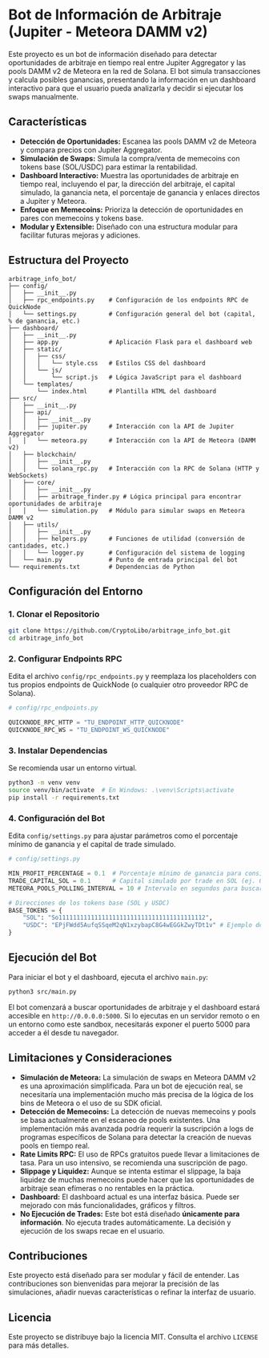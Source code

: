 # Bot de Información de Arbitraje (Jupiter - Meteora DAMM v2)

Este proyecto es un bot de información diseñado para detectar oportunidades de arbitraje en tiempo real entre Jupiter Aggregator y las pools DAMM v2 de Meteora en la red de Solana. El bot simula transacciones y calcula posibles ganancias, presentando la información en un dashboard interactivo para que el usuario pueda analizarla y decidir si ejecutar los swaps manualmente.

## Características

- **Detección de Oportunidades:** Escanea las pools DAMM v2 de Meteora y compara precios con Jupiter Aggregator.
- **Simulación de Swaps:** Simula la compra/venta de memecoins con tokens base (SOL/USDC) para estimar la rentabilidad.
- **Dashboard Interactivo:** Muestra las oportunidades de arbitraje en tiempo real, incluyendo el par, la dirección del arbitraje, el capital simulado, la ganancia neta, el porcentaje de ganancia y enlaces directos a Jupiter y Meteora.
- **Enfoque en Memecoins:** Prioriza la detección de oportunidades en pares con memecoins y tokens base.
- **Modular y Extensible:** Diseñado con una estructura modular para facilitar futuras mejoras y adiciones.

## Estructura del Proyecto

```
arbitrage_info_bot/
├── config/
│   ├── __init__.py
│   ├── rpc_endpoints.py    # Configuración de los endpoints RPC de QuickNode
│   └── settings.py         # Configuración general del bot (capital, % de ganancia, etc.)
├── dashboard/
│   ├── __init__.py
│   ├── app.py              # Aplicación Flask para el dashboard web
│   ├── static/
│   │   ├── css/
│   │   │   └── style.css   # Estilos CSS del dashboard
│   │   └── js/
│   │       └── script.js   # Lógica JavaScript para el dashboard
│   └── templates/
│       └── index.html      # Plantilla HTML del dashboard
├── src/
│   ├── __init__.py
│   ├── api/
│   │   ├── __init__.py
│   │   ├── jupiter.py      # Interacción con la API de Jupiter Aggregator
│   │   └── meteora.py      # Interacción con la API de Meteora (DAMM v2)
│   ├── blockchain/
│   │   ├── __init__.py
│   │   └── solana_rpc.py   # Interacción con la RPC de Solana (HTTP y WebSockets)
│   ├── core/
│   │   ├── __init__.py
│   │   ├── arbitrage_finder.py # Lógica principal para encontrar oportunidades de arbitraje
│   │   └── simulation.py   # Módulo para simular swaps en Meteora DAMM v2
│   ├── utils/
│   │   ├── __init__.py
│   │   ├── helpers.py      # Funciones de utilidad (conversión de cantidades, etc.)
│   │   └── logger.py       # Configuración del sistema de logging
│   └── main.py             # Punto de entrada principal del bot
└── requirements.txt        # Dependencias de Python
```

## Configuración del Entorno

### 1. Clonar el Repositorio

```bash
git clone https://github.com/CryptoLibo/arbitrage_info_bot.git
cd arbitrage_info_bot
```

### 2. Configurar Endpoints RPC

Edita el archivo `config/rpc_endpoints.py` y reemplaza los placeholders con tus propios endpoints de QuickNode (o cualquier otro proveedor RPC de Solana).

```python
# config/rpc_endpoints.py

QUICKNODE_RPC_HTTP = "TU_ENDPOINT_HTTP_QUICKNODE"
QUICKNODE_RPC_WS = "TU_ENDPOINT_WS_QUICKNODE"
```

### 3. Instalar Dependencias

Se recomienda usar un entorno virtual.

```bash
python3 -m venv venv
source venv/bin/activate  # En Windows: .\venv\Scripts\activate
pip install -r requirements.txt
```

### 4. Configuración del Bot

Edita `config/settings.py` para ajustar parámetros como el porcentaje mínimo de ganancia y el capital de trade simulado.

```python
# config/settings.py

MIN_PROFIT_PERCENTAGE = 0.1  # Porcentaje mínimo de ganancia para considerar una oportunidad (ej. 0.1 para 0.1%)
TRADE_CAPITAL_SOL = 0.1      # Capital simulado por trade en SOL (ej. 0.1 SOL)
METEORA_POOLS_POLLING_INTERVAL = 10 # Intervalo en segundos para buscar nuevas oportunidades en Meteora

# Direcciones de los tokens base (SOL y USDC)
BASE_TOKENS = {
    "SOL": "So11111111111111111111111111111111111111112",
    "USDC": "EPjFWdd5AufqSSqeM2qN1xzybapC8G4wEGGkZwyTDt1v" # Ejemplo de USDC en Solana
}
```

## Ejecución del Bot

Para iniciar el bot y el dashboard, ejecuta el archivo `main.py`:

```bash
python3 src/main.py
```

El bot comenzará a buscar oportunidades de arbitraje y el dashboard estará accesible en `http://0.0.0.0:5000`. Si lo ejecutas en un servidor remoto o en un entorno como este sandbox, necesitarás exponer el puerto 5000 para acceder a él desde tu navegador.

## Limitaciones y Consideraciones

- **Simulación de Meteora:** La simulación de swaps en Meteora DAMM v2 es una aproximación simplificada. Para un bot de ejecución real, se necesitaría una implementación mucho más precisa de la lógica de los bins de Meteora o el uso de su SDK oficial.
- **Detección de Memecoins:** La detección de nuevas memecoins y pools se basa actualmente en el escaneo de pools existentes. Una implementación más avanzada podría requerir la suscripción a logs de programas específicos de Solana para detectar la creación de nuevas pools en tiempo real.
- **Rate Limits RPC:** El uso de RPCs gratuitos puede llevar a limitaciones de tasa. Para un uso intensivo, se recomienda una suscripción de pago.
- **Slippage y Liquidez:** Aunque se intenta estimar el slippage, la baja liquidez de muchas memecoins puede hacer que las oportunidades de arbitraje sean efímeras o no rentables en la práctica.
- **Dashboard:** El dashboard actual es una interfaz básica. Puede ser mejorado con más funcionalidades, gráficos y filtros.
- **No Ejecución de Trades:** Este bot está diseñado **únicamente para información**. No ejecuta trades automáticamente. La decisión y ejecución de los swaps recae en el usuario.

## Contribuciones

Este proyecto está diseñado para ser modular y fácil de entender. Las contribuciones son bienvenidas para mejorar la precisión de las simulaciones, añadir nuevas características o refinar la interfaz de usuario.

## Licencia

Este proyecto se distribuye bajo la licencia MIT. Consulta el archivo `LICENSE` para más detalles.


